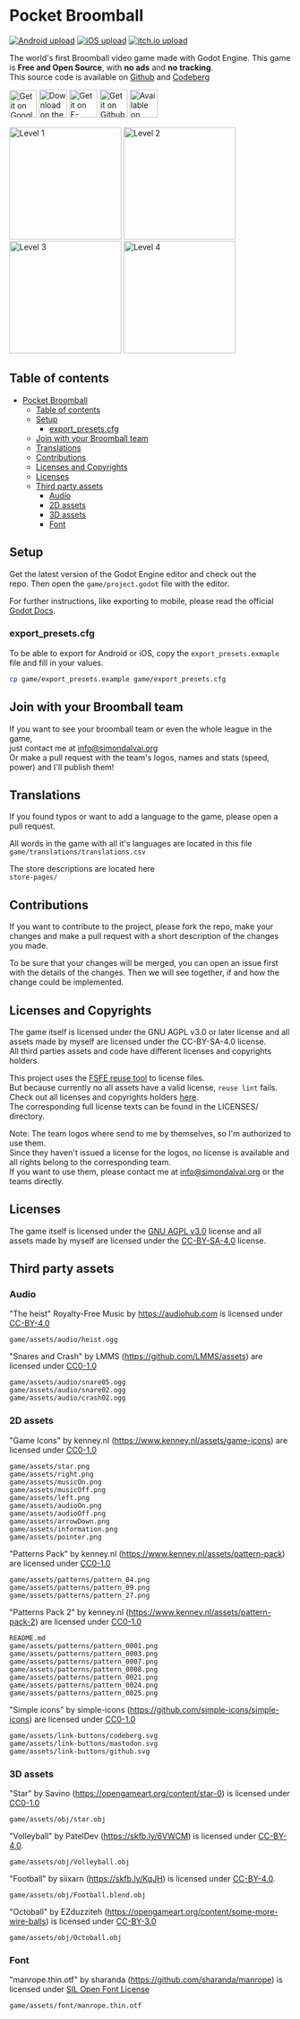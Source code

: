 # Pocket Broomball
[![Android upload](https://github.com/dulvui/pocket-broomball/actions/workflows/upload-android.yml/badge.svg)](https://github.com/dulvui/pocket-broomball/actions/workflows/upload-android.yml)
[![iOS upload](https://github.com/dulvui/pocket-broomball/actions/workflows/upload-ios.yml/badge.svg)](https://github.com/dulvui/pocket-broomball/actions/workflows/upload-ios.yml)
[![itch.io upload](https://github.com/dulvui/pocket-broomball/actions/workflows/upload-itchio.yml/badge.svg)](https://github.com/dulvui/pocket-broomball/actions/workflows/upload-itchio.yml)

The world's first Broomball video game made with Godot Engine.
This game is **Free and Open Source**, with **no ads** and **no tracking**.  
This source code is available on [Github](https://github.com/dulvui/pocket-broomball) and [Codeberg](https://codeberg.org/dulvui/pocket-broomball)

<a href="https://play.google.com/store/apps/details?id=com.salvai.broomball" target="_blank"><img src="store-images/PlayStore.svg" alt="Get it on Google Play" height="49"></a>
<a href="https://apps.apple.com/app/pocket-broomball/id1511009171" target="_blank"><img src="store-images/AppStore.svg" alt="Download on the App Store" height="50" ></a>
<a href="https://f-droid.org/en/packages/com.simondalvai.pocketbroomball/" target="_blank"><img src="store-images/get-it-on-en.webp" alt="Get it on F-Droid" height="50px" ></a>
<a href="https://github.com/dulvui/pocket-broomball/releases/" target="_blank"><img src="store-images/Github.webp" alt="Get it on Github" height="50px" ></a>
<a href="https://simondalvai.itch.io/pocket-broomball" target="_blank"><img src="store-images/itchio.webp" alt="Available on itch.io" height="50px" ></a>

<div>
  <img src="metadata/en-US/images/phoneScreenshots/screenshot-1.png" alt="Level 1" width="200"/>
  <img src="metadata/en-US/images/phoneScreenshots/screenshot-2.png" alt="Level 2" width="200"/>
  <img src="metadata/en-US/images/phoneScreenshots/screenshot-3.png" alt="Level 3" width="200"/>
  <img src="metadata/en-US/images/phoneScreenshots/screenshot-4.png" alt="Level 4" width="200"/>
</div>

## Table of contents
- [Pocket Broomball](#pocket-broomball)
  - [Table of contents](#table-of-contents)
  - [Setup](#setup)
    - [export\_presets.cfg](#export_presetscfg)
  - [Join with your Broomball team](#join-with-your-broomball-team)
  - [Translations](#translations)
  - [Contributions](#contributions)
  - [Licenses and Copyrights](#licenses-and-copyrights)
  - [Licenses](#licenses)
  - [Third party assets](#third-party-assets)
    - [Audio](#audio)
    - [2D assets](#2d-assets)
    - [3D assets](#3d-assets)
    - [Font](#font)

## Setup
Get the latest version of the Godot Engine editor and check out the  
repo. Then open the `game/project.godot` file with the editor.

For further instructions, like exporting to mobile, please read the official [Godot Docs](https://docs.godotengine.org/en/stable/).

### export_presets.cfg

To be able to export for Android or iOS, copy the `export_presets.exmaple` file and fill in your values.
```sh
cp game/export_presets.example game/export_presets.cfg
```

## Join with your Broomball team
If you want to see your broomball team or even the whole league in the game,  
just contact me at info@simondalvai.org  
Or make a pull request with the team's logos, names and stats (speed, power) and I'll publish them!

## Translations
If you found typos or want to add a language to the game, please open a pull request.

All words in the game with all it's languages are located in this file  
`game/translations/translations.csv`

The store descriptions are located here  
`store-pages/`

## Contributions
If you want to contribute to the project, please fork the repo, make your changes and make a pull request with a short description of the changes you made.

To be sure that your changes will be merged, you can open an issue first with the details of the changes.
Then we will see together, if and how the change could be implemented.

## Licenses and Copyrights
The game itself is licensed under the GNU AGPL v3.0 or later license and all  
assets made by myself are licensed under the CC-BY-SA-4.0 license.  
All third parties assets and code have different licenses and copyrights holders.

This project uses the [FSFE reuse tool](https://github.com/fsfe/reuse-tool) to license files.  
But because currently no all assets have a valid license, `reuse lint` fails.  
Check out all licenses and copyrights holders [here](.reuse/dep5).  
The corresponding full license texts can be found in the LICENSES/ directory.

Note: The team logos where send to me by themselves, so I'm authorized to use them.  
      Since they haven't issued a license for the logos, no license is available and  
      all rights belong to the corresponding team.  
      If you want to use them, please contact me at info@simondalvai.org or the  
      teams directly.

## Licenses
The game itself is licensed under the [GNU AGPL v3.0](LICENSE) license and all  
assets made by myself are licensed under the [CC-BY-SA-4.0](https://creativecommons.org/licenses/by-sa/4.0/) license.


## Third party assets

### Audio

"The heist" Royalty-Free Music by https://audiohub.com is licensed under [CC-BY-4.0](https://creativecommons.org/licenses/by/4.0/)
```
game/assets/audio/heist.ogg
```

"Snares and Crash" by LMMS (https://github.com/LMMS/assets) are licensed under [CC0-1.0](https://creativecommons.org/publicdomain/zero/1.0/)
```
game/assets/audio/snare05.ogg
game/assets/audio/snare02.ogg
game/assets/audio/crash02.ogg
```
### 2D assets


"Game Icons" by kenney.nl (https://www.kenney.nl/assets/game-icons) are licensed under [CC0-1.0](https://creativecommons.org/publicdomain/zero/1.0/)
```
game/assets/star.png
game/assets/right.png
game/assets/musicOn.png
game/assets/musicOff.png
game/assets/left.png
game/assets/audioOn.png
game/assets/audioOff.png
game/assets/arrowDown.png
game/assets/information.png
game/assets/pointer.png
```

"Patterns Pack" by kenney.nl (https://www.kenney.nl/assets/pattern-pack) are licensed under [CC0-1.0](https://creativecommons.org/publicdomain/zero/1.0/)
```
game/assets/patterns/pattern_04.png
game/assets/patterns/pattern_09.png
game/assets/patterns/pattern_27.png
```

"Patterns Pack 2" by kenney.nl (https://www.kenney.nl/assets/pattern-pack-2) are licensed under [CC0-1.0](https://creativecommons.org/publicdomain/zero/1.0/)
```
README.md
game/assets/patterns/pattern_0001.png
game/assets/patterns/pattern_0003.png
game/assets/patterns/pattern_0007.png
game/assets/patterns/pattern_0008.png
game/assets/patterns/pattern_0021.png
game/assets/patterns/pattern_0024.png
game/assets/patterns/pattern_0025.png
```

"Simple icons" by simple-icons (https://github.com/simple-icons/simple-icons) are licensed under [CC0-1.0](https://creativecommons.org/publicdomain/zero/1.0/)
```
game/assets/link-buttons/codeberg.svg
game/assets/link-buttons/mastodon.svg
game/assets/link-buttons/github.svg
```

### 3D assets
"Star" by Savino (https://opengameart.org/content/star-0) is licensed under [CC0-1.0](https://creativecommons.org/publicdomain/zero/1.0/)
```
game/assets/obj/star.obj
```

"Volleyball" by PatelDev (https://skfb.ly/6VWCM) is licensed under [CC-BY-4.0](http://creativecommons.org/licenses/by/4.0/).
```
game/assets/obj/Volleyball.obj
```

"Football" by siixarn (https://skfb.ly/KqJH) is licensed under [CC-BY-4.0](http://creativecommons.org/licenses/by/4.0/).
```
game/assets/obj/Football.blend.obj
``` 

"Octoball" by EZduzziteh (https://opengameart.org/content/some-more-wire-balls) is licensed under [CC-BY-3.0](https://creativecommons.org/licenses/by/3.0/)
```
game/assets/obj/Octoball.obj
```

### Font
"manrope.thin.otf" by sharanda (https://github.com/sharanda/manrope) is licensed under [SIL Open Font License](https://scripts.sil.org/cms/scripts/page.php?site_id=nrsi&id=OFL)
```
game/assets/font/manrope.thin.otf
```
